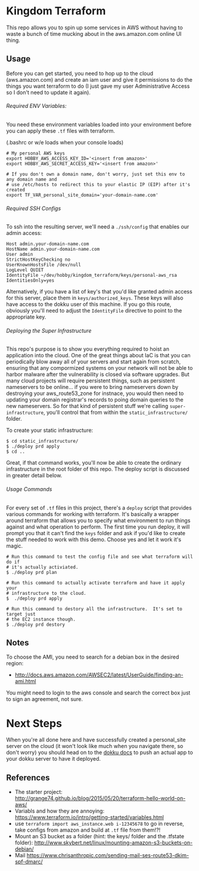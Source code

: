 # Kingdom Terraform
This repo allows you to spin up some services in AWS without having to waste a bunch of time mucking about in the aws.amazon.com online UI thing.


## Usage

Before you can get started, you need to hop up to the cloud (aws.amazon.com) and create an iam user and give it permissions to do the things you want terraform to do (I just gave my user Administrative Access so I don't need to update it again).


###### Required ENV Variables:

You need these environment variables loaded into your environment before you can apply these `.tf` files with terraform.

(.bashrc or w/e loads when your console loads)
```
# My personal AWS keys
export HOBBY_AWS_ACCESS_KEY_ID='<insert from amazon>'
export HOBBY_AWS_SECRET_ACCESS_KEY='<insert from amazon>'

# If you don't own a domain name, don't worry, just set this env to any domain name and
# use /etc/hosts to redirect this to your elastic IP (EIP) after it's created
export TF_VAR_personal_site_domain='your-domain-name.com'
```


###### Required SSH Configs

To ssh into the resulting server, we'll need a `./ssh/config` that enables our admin access:
```
Host admin.your-domain-name.com
HostName admin.your-domain-name.com
User admin
StrictHostKeyChecking no
UserKnownHostsFile /dev/null
LogLevel QUIET
IdentityFile ~/dev/hobby/kingdom_terraform/keys/personal-aws_rsa
IdentitiesOnly=yes
```
Alternatively, if you have a list of key's that you'd like granted admin access for this server, place them in `keys/authorized_keys`.  These keys will also have access to the dokku user of this machine.  If you go this route, obviously you'll need to adjust the `IdentityFile` directive to point to the appropriate key.


###### Deploying the Super Infrastructure

This repo's purpose is to show you everything required to hoist an application into the cloud.  One of the great things about IaC is that you can periodically blow away all of your servers and start again from scratch, ensuring that any compormized systems on your network will not be able to harbor malware after the vulnerability is closed via software upgrades.  But many cloud projects will require persistent things, such as persistent nameservers to be online... if you were to bring nameservers down by destroying your aws_route53_zone for instnace, you would then need to updating your domain registrar's records to poing domain queries to the new nameservers.  So for that kind of persistent stuff we're calling `super-infrastructure`, you'll control that from within the `static_infrastructure/` folder.

To create your static infrastructure:
```
$ cd static_infrastructure/
$ ./deploy prd apply
$ cd ..
```

Great, if that command works, you'll now be able to create the ordinary infrastructure in the root folder of this repo.  The deploy script is discussed in greater detail below.


###### Usage Commands
For every set of `.tf` files in this project, there's a `deploy` script that provides various commands for working with terraform.  It's basically a wrapper around terraform that allows you to specify what environment to run things against and what operation to perform.  The first time you run deploy, it will prompt you that it can't find the `keys` folder and ask if you'd like to create the stuff needed to work with this demo.  Choose yes and let it work it's magic.

```
# Run this command to test the config file and see what terraform will do if
# it's actually activiated.
$ ./deploy prd plan

# Run this command to actually activate terraform and have it apply your
# infrastructure to the cloud.
$  ./deploy prd apply

# Run this command to destory all the infrastructure.  It's set to target just
# the EC2 instance though.
$ ./deploy prd destory
```


## Notes

To choose the AMI, you need to search for a debian box in the desired region:
  * http://docs.aws.amazon.com/AWSEC2/latest/UserGuide/finding-an-ami.html

You might need to login to the aws console and search the correct box just to sign an agreement, not sure.


# Next Steps

When you're all done here and have successfully created a personal_site server on the cloud (it won't look like much when you navigate there, so don't worry) you should head on to the [dokku docs](DOCS/dokku.md) to push an actual app to your dokku server to have it deployed.


## References

- The starter project: http://grange74.github.io/blog/2015/05/20/terraform-hello-world-on-aws/
- Variabls and how they are annoying:  https://www.terraform.io/intro/getting-started/variables.html
- use `terraform import aws_instance.web i-12345678` to go in reverse, take configs from amazon and build at `.tf` file from them!?!
- Mount an S3 bucket as a folder (hint: the keys/ folder and the .tfstate folder):  http://www.skybert.net/linux/mounting-amazon-s3-buckets-on-debian/
- Mail https://www.chrisanthropic.com/sending-mail-ses-route53-dkim-spf-dmarc/
